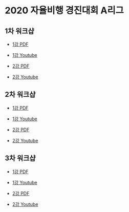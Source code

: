 # 2020 자율비행 경진대회 A리그

## 1차 워크샵
- [1강 PDF](http://gofile.me/3IIp4/KzIpsUmjw)

- [1강 Youtube](https://youtu.be/aW-qjgpHuAI)

- [2강 PDF](http://gofile.me/3IIp4/Y3rb24RzF)

- [2강 Youtube](https://youtu.be/wrO6hxpoLgM)


## 2차 워크샵
- [1강 PDF](http://gofile.me/3IIp4/l4dAaC6vH)

- [1강 Youtube](https://youtu.be/GJM4HPES6LI)

- [2강 PDF](http://gofile.me/3IIp4/4DVXsBNZU)

- [2강 Youtube](https://youtu.be/LDMTAmS19gA)

## 3차 워크샵
- [1강 PDF](http://gofile.me/3IIp4/6nP7taI8J)

- [1강 Youtube]()

- [2강 PDF](http://gofile.me/3IIp4/T6gPpPkr6)

- [2강 Youtube]()
